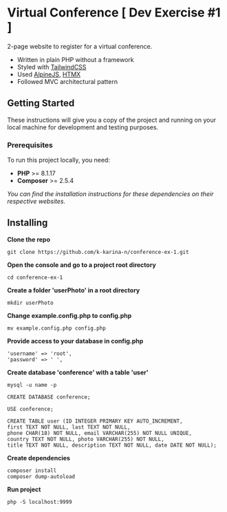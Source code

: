 # Virtual Conference [ Dev Exercise #1 ] 

2-page website to register for a virtual conference. 

- Written in plain PHP without a framework 
- Styled with [TailwindCSS](https://tailwindcss.com/)
- Used [AlpineJS](https://alpinejs.dev/), [HTMX](https://htmx.org/) 
- Followed MVC architectural pattern

## Getting Started
These instructions will give you a copy of the project and running on your local machine for development and testing purposes. 

### Prerequisites
To run this project locally, you need:

- **PHP** >= 8.1.17
- **Composer** >= 2.5.4 

*You can find the installation instructions for these dependencies on their respective websites.*

## Installing
**Clone the repo**
```
git clone https://github.com/k-karina-n/conference-ex-1.git
```
**Open the console and go to a project root directory**
```
cd conference-ex-1
```

**Create a folder 'userPhoto' in a root directory**
```
mkdir userPhoto
```

**Change example.config.php to config.php**
```
mv example.config.php config.php
```
**Provide access to your database in config.php**
```
'username' => 'root',
'password' => ' ', 
```
**Create database 'conference' with a table 'user'**
```
mysql -u name -p

CREATE DATABASE conference;

USE conference;

CREATE TABLE user (ID INTEGER PRIMARY KEY AUTO_INCREMENT, 
first TEXT NOT NULL, last TEXT NOT NULL, 
phone CHAR(18) NOT NULL, email VARCHAR(255) NOT NULL UNIQUE, 
country TEXT NOT NULL, photo VARCHAR(255) NOT NULL, 
title TEXT NOT NULL, description TEXT NOT NULL, date DATE NOT NULL);
```

**Create dependencies**
```
composer install
composer dump-autoload
```

**Run project**
```
php -S localhost:9999
```
